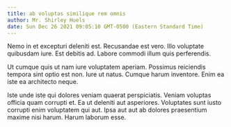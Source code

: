 ```yaml
---
title: ab voluptas similique rem omnis
author: Mr. Shirley Huels
date: Sun Dec 26 2021 09:05:10 GMT-0500 (Eastern Standard Time)
---
```

Nemo in et excepturi deleniti est. Recusandae est vero. Illo voluptate quibusdam iure. Est debitis ad. Labore commodi illum quis perferendis.

 Ut cumque quis ut nam iure voluptatem aperiam. Possimus reiciendis tempora sint optio est non. Iure ut natus. Cumque harum inventore. Enim ea iste ea architecto neque.

 Iste unde iste qui dolores veniam quaerat perspiciatis. Veniam voluptas officia quam corrupti et. Ea ut deleniti aut asperiores. Voluptates sunt iusto corrupti enim voluptatem qui aut. Ipsa aut aut ab dolores praesentium maxime nisi harum. Harum laborum esse.